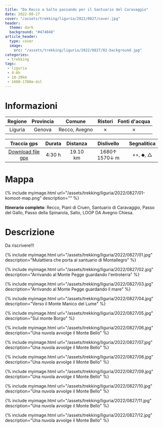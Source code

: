 ```yaml
---
title: "Da Recco a Salto passando per il Santuario del Caravaggio"
date: 2022-08-27
cover: "/assets/trekking/liguria/2022/0827/cover.jpg"
header:
  theme: dark
  background: "#474848"
article_header:
  type: cover
  image:
    src: "/assets/trekking/liguria/2022/0827/02-background.jpg"
categories:
 - trekking
tags:
 - liguria
 - 4-6h
 - 18-20km
 - 1600-1700m-dsl
---
```



# Informazioni

|       Regione       | Provincia |   Comune     | Ristori | Fonti d'acqua |
|:-------------------:|:---------:|:------------:|:------:|:--------:|
| Liguria             |   Genova  | Recco, Avegno | ✗ | ✗ |

|     Traccia gps     |  Durata |  Distanza | Dislivello  | Segnalitica |
|:-------------------:| :------:| :--------:|:----------: | :---------: |
| [Download file gpx](/assets/trekking/liguria/2022/0827/traccia-gps.gpx) |  4:30 h |  19.10 km | 1680↑ 1570↓ m | ++, ⬥, △ |


# Mappa

{% include myimage.html url="/assets/trekking/liguria/2022/0827/01-komoot-map.png" description="" %}

**Itinerario completo**: Recco, Piani di Cruen, Santuario di Caravaggio, Passo del Gallo, Passo della Spinarola, Salto, LOOP DA Avegno Chiesa.


# Descrizione

Da riscrivere!!!

{% include myimage.html url="/assets/trekking/liguria/2022/0827/01.jpg" description="Mulattiera che porta al santuario di Montallegro" %}

{% include myimage.html url="/assets/trekking/liguria/2022/0827/02.jpg" description="Arrivando al Monte Pegge guardando l'entroterra" %}

{% include myimage.html url="/assets/trekking/liguria/2022/0827/03.jpg" description="Arrivando al Monte Pegge guardando il mare" %}

{% include myimage.html url="/assets/trekking/liguria/2022/0827/04.jpg" description="Verso il Monte Manico del Lume" %}

{% include myimage.html url="/assets/trekking/liguria/2022/0827/05.jpg" description="Sul monte Borgo" %}

{% include myimage.html url="/assets/trekking/liguria/2022/0827/06.jpg" description="Una nuvola avvolge il Monte Bello" %}

{% include myimage.html url="/assets/trekking/liguria/2022/0827/07.jpg" description="Una nuvola avvolge il Monte Bello" %}

{% include myimage.html url="/assets/trekking/liguria/2022/0827/08.jpg" description="Una nuvola avvolge il Monte Bello" %}

{% include myimage.html url="/assets/trekking/liguria/2022/0827/09.jpg" description="Una nuvola avvolge il Monte Bello" %}

{% include myimage.html url="/assets/trekking/liguria/2022/0827/10.jpg" description="Una nuvola avvolge il Monte Bello" %}

{% include myimage.html url="/assets/trekking/liguria/2022/0827/11.jpg" description="Una nuvola avvolge il Monte Bello" %}

{% include myimage.html url="/assets/trekking/liguria/2022/0827/12.jpg" description="Una nuvola avvolge il Monte Bello" %}
